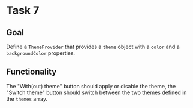 # Task 7

## Goal

Define a `ThemeProvider` that provides a `theme` object with a `color` and a `backgroundColor` properties.

## Functionality

The "With(out) theme" button should apply or disable the theme, the "Switch theme" button should switch between the two themes defined in the `themes` array.
